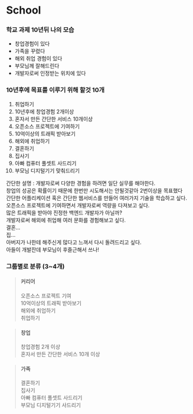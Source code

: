 # School
### 학교 과제 10년뒤 나의 모습
- 창업경험이 있다
- 가족을 꾸렸다
- 해외 취업 경험이 있다
- 부모님께 잘해드린다
- 개발자로써 인정받는 위치에 있다


### 10년후에 목표를 이루기 위해 할것 10개

1. 취업하기
1. 10년후에 창업경험 2개이상  
1. 혼자서 만든 간단한 서비스 10개이상  
1. 오픈소스 프로젝트에 기여하기  
1. 10억이상의 트래픽 받아보기  
1. 해외에 취업하기  
1. 결혼하기  
1. 집사기  
1. 아빠 컴퓨터 풀셋트 사드리기
1. 부모님 디지털기기 맞춰드리기

간단한 설명 : 
개발자로써 다양한 경험을 하려면 일단 실무를 해야한다.  
창업의 성공은 확률이기 때문에 한번만 시도해서는 안될것같아 2번이상을 목표했다  
간단한 어플리케이션 혹은 간단한 웹서비스를 만들어 여러가지 기술을 학습하고 싶다.  
오픈소스 프로젝트에 기여하면서 개발자로써 역량을 다져보고 싶다.  
많은 트래픽을 받아야 진정한 백엔드 개발자가 아닐까?  
개발자로써 해외에 취업해 여러 문화를 경험해보고 싶다.  
결혼...  
집...  
아버지가 나한테 해주신게 많다고 느껴서 다시 돌려드리고 싶다.  
아들이 개발잔데 부모님이 후즐근해서 쓰나!  

### 그룹별로 분류 (3~4개)
>#### 커리어  
> 오픈소스 프로젝트 기여  
> 10억이상의 트래픽 받아보기  
> 해외에 취업하기  
> 취업하기

>#### 창업  
> 창업경험 2개 이상  
> 혼자서 만든 간단한 서비스 10개 이상
> 

>#### 가족
> 결혼하기  
> 집사기  
> 아빠 컴퓨터 풀셋트 사드리기  
> 부모님 디지털기기 사드리기
> 